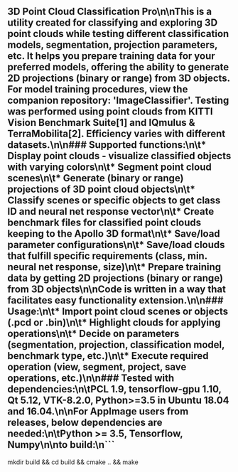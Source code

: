 
## 3D Point Cloud Classification Pro\n\nThis is a utility created for classifying and exploring 3D point clouds while testing different classification models, segmentation, projection parameters, etc. It helps you prepare training data for your preferred models, offering the ability to generate 2D projections (binary or range) from 3D objects. For model training procedures, view the companion repository: 'ImageClassifier'. Testing was performed using point clouds from KITTI Vision Benchmark Suite[1] and IQmulus & TerraMobilita[2]. Efficiency varies with different datasets.\n\n### Supported functions:\n\t* Display point clouds - visualize classified objects with varying colors\n\t* Segment point cloud scenes\n\t* Generate (binary or range) projections of 3D point cloud objects\n\t* Classify scenes or specific objects to get class ID and neural net response vector\n\t* Create benchmark files for classified point clouds keeping to the Apollo 3D format\n\t* Save/load parameter configurations\n\t* Save/load clouds that fulfill specific requirements (class, min. neural net response, size)\n\t* Prepare training data by getting 2D projections (binary or range) from 3D objects\n\nCode is written in a way that facilitates easy functionality extension.\n\n### Usage:\n\t* Import point cloud scenes or objects (.pcd or .bin)\n\t* Highlight clouds for applying operations\n\t* Decide on parameters (segmentation, projection, classification model, benchmark type, etc.)\n\t* Execute required operation (view, segment, project, save operations, etc.)\n\n### Tested with dependencies:\n\tPCL 1.9, tensorflow-gpu 1.10, Qt 5.12, VTK-8.2.0, Python>=3.5 in Ubuntu 18.04 and 16.04.\n\nFor AppImage users from releases, below dependencies are needed:\n\tPython >= 3.5, Tensorflow, Numpy\n\nto build:\n```
mkdir build && cd build && cmake .. && make
```\n\nOne can download the trained models from the 'release' tab. Move them to the trained_models folder to pair them with the example configurations.\n\n[1] Technology, Karlsruhe Institute of, 'The KITTI Vision Benchmark Suite'\n\n[2] Vallet et al., 'TerraMobilita/iQmulus urban point cloud analysis benchmark', Computers and Graphics, 49, pp. 126-133, 2015.